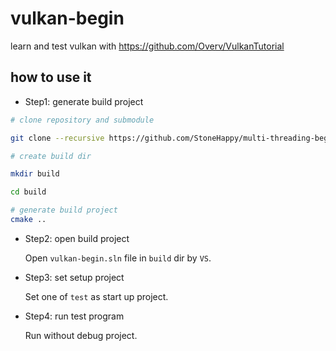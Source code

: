 # vulkan-begin

learn and test vulkan with https://github.com/Overv/VulkanTutorial

## how to use it

* Step1: generate build project
```bash
# clone repository and submodule

git clone --recursive https://github.com/StoneHappy/multi-threading-begin.git

# create build dir

mkdir build

cd build

# generate build project
cmake ..
```
* Step2: open build project

    Open ``vulkan-begin.sln`` file in ``build`` dir by ``VS``.

* Step3: set setup project

    Set one of ``test`` as start up project.

* Step4: run test program

    Run without debug project.